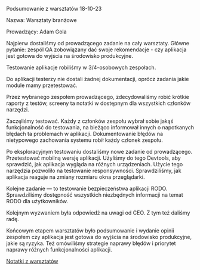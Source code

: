 Podsumowanie z warsztatów 18-10-23 

Nazwa: Warsztaty branżowe

Prowadzący: Adam Gola


Najpierw dostaliśmy od prowadzącego zadanie na cały warsztaty. Główne pytanie: zespól QA zobowiązany dać swoje rekomendacje - czy aplikacja jest gotowa do wyjścia na środowisko produkcyjne.

Testowanie aplikacje robiliśmy w 3/4-osobowych zespołach.

Do aplikacji testerzy nie dostali żadnej dokumentacji, oprócz zadania jakie module mamy przetestować.

Przez wybranego zespołem prowadzącego, zdecydowaliśmy robić krótkie raporty z testów, screeny ta notatki w dostępnym dla wszystkich członków narzędzi.

Zaczęliśmy testować. Każdy z członków zespołu wybrał sobie jakąś funkcjonalność do testowania, na bieżąco informował innych o napotkanych błędach ta problemach w aplikacji. Dokumentowanie błędów na nietypowego zachowania systemu robił każdy członek zespołu.

Po eksploracyjnym testowaniu dostaliśmy nowe zadanie od prowadzącego. Przetestować mobilną wersję aplikacji. Użyliśmy do tego Devtools, aby sprawdzić, jak aplikacja wygląda na różnych urządzeniach. Użycie tego narzędzia pozwoliło na testowanie responsywności. Sprawdziliśmy, jak aplikacja reaguje na zmiany rozmiaru okna przeglądarki.

Kolejne zadanie — to testowanie bezpieczeństwa aplikacji RODO. Sprawdziliśmy dostępność wszystkich niezbędnych informacji na temat RODO dla użytkowników.

Kolejnym wyzwaniem była odpowiedź na uwagi od CEO. Z tym też daliśmy radę.

Końcowym etapem warsztatów było podsumowanie i wydanie opinii zespołem czy aplikacja jest gotowa do wyjścia na środowisko produkcyjne, jakie są ryzyka. Też omówiliśmy strategie naprawy błędów i priorytet naprawy różnych funkcjonalności aplikacji.

[Notatki z warsztatów](https://docs.google.com/document/d/1S_TsIRwswWH_qQjC5pKJSJZEgMVHh2y9EujO-eeIsmY/edit?usp=sharing)


